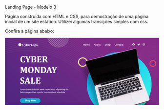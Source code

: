 Landing Page - Modelo 3

Página construída com HTML e CSS, para demostração de uma página inicial de um site estático. Utilizei algumas transições simples com css.

Confira a página abaixo:

![](../landing-page3/img/landing-page3.png)

